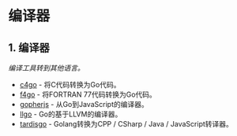 # 编译器

## 1. 编译器 <a id="&#x7F16;&#x8BD1;&#x5668;"></a>

_编译工具转到其他语言。_

* [c4go](https://github.com/Konstantin8105/c4go) - 将C代码转换为Go代码。
* [f4go](https://github.com/Konstantin8105/f4go) - 将FORTRAN 77代码转换为Go代码。
* [gopherjs](https://github.com/gopherjs/gopherjs) - 从Go到JavaScript的编译器。
* [llgo](https://github.com/go-llvm/llgo) - Go的基于LLVM的编译器。
* [tardisgo](https://github.com/tardisgo/tardisgo) - Golang转换为CPP / CSharp / Java / JavaScript转译器。

